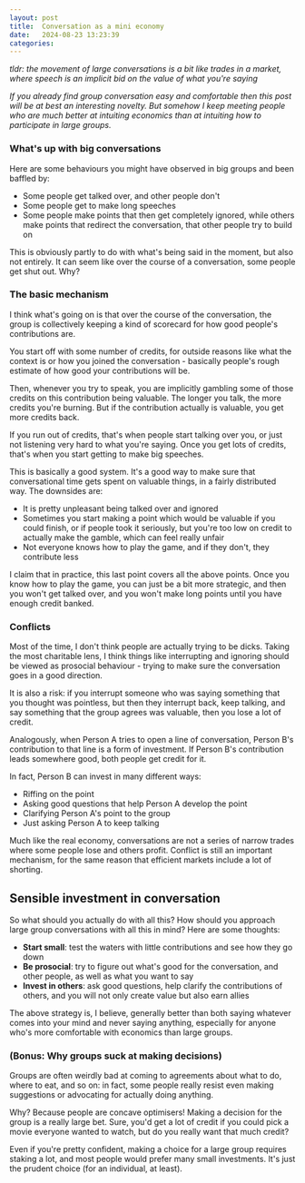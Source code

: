 ```yaml
---
layout: post
title:  Conversation as a mini economy
date:   2024-08-23 13:23:39
categories: 
---
```


*tldr: the movement of large conversations is a bit like trades in a market, where speech is an implicit bid on the value of what you're saying*

*If you already find group conversation easy and comfortable then this post will be at best an interesting novelty. But somehow I keep meeting people who are much better at intuiting economics than at intuiting how to participate in large groups.*

### What's up with big conversations

Here  are some behaviours you might have observed in big groups and been baffled by:
- Some people get talked over, and other people don't
- Some people get to make long speeches
- Some people make points that then get completely ignored, while others make points that redirect the conversation, that other people try to build on

This is obviously partly to do with what's being said in the moment, but also not entirely. It can seem like over the course of a conversation, some people get shut out. Why?

### The basic mechanism
I think what's going on is that over the course of the conversation, the group is collectively keeping a kind of scorecard for how good people's contributions are.

You start off with some number of credits, for outside reasons like what the context is or how you joined the conversation - basically people's rough estimate of how good your contributions will be.

Then, whenever you try to speak, you are implicitly gambling some of those credits on this contribution being valuable. The longer you talk, the more credits you're burning. But if the contribution actually is valuable, you get more credits back.

If you run out of credits, that's when people start talking over you, or just not listening very hard to what you're saying. Once you get lots of credits, that's when you start getting to make big speeches.

This is basically a good system. It's a good way to make sure that conversational time gets spent on valuable things, in a fairly distributed way. The downsides are:
- It is pretty unpleasant being talked over and ignored
- Sometimes you start making a point which would be valuable if you could finish, or if people took it seriously, but you're too low on credit to actually make the gamble, which can feel really unfair
- Not everyone knows how to play the game, and if they don't, they contribute less

I claim that in practice, this last point covers all the above points. Once you know how to play the game, you can just be a bit more strategic, and then you won't get talked over, and you won't make long points until you have enough credit banked.

### Conflicts
Most of the time, I don't think people are actually trying to be dicks. Taking the most charitable lens, I think things like interrupting and ignoring should be viewed as prosocial behaviour - trying to make sure the conversation goes in a good direction.

It is also a risk: if you interrupt someone who was saying something that you thought was pointless, but then they interrupt back, keep talking, and say something that the group agrees was valuable, then you lose a lot of credit.

Analogously, when Person A tries to open a line of conversation, Person B's contribution to that line is a form of investment. If Person B's contribution leads somewhere good, both people get credit for it.

In fact, Person B can invest in many different ways:
- Riffing on the point
- Asking good questions that help Person A develop the point
- Clarifying Person A's point to the group
- Just asking Person A to keep talking

Much like the real economy, conversations are not a series of narrow trades where some people lose and others profit. Conflict is still an important mechanism, for the same reason that efficient markets include a lot of shorting.

## Sensible investment in conversation
So what should you actually do with all this? How should you approach large group conversations with all this in mind? Here are some thoughts:
- **Start small**: test the waters with little contributions and see how they go down
- **Be prosocial**: try to figure out what's good for the conversation, and other people, as well as what you want to say
- **Invest in others**: ask good questions, help clarify the contributions of others, and you will not only create value but also earn allies

The above strategy is, I believe, generally better than both saying whatever comes into your mind and never saying anything, especially for anyone who's more comfortable with economics than large groups.

### (Bonus: Why groups suck at making decisions)

Groups are often weirdly bad at coming to agreements about what to do, where to eat, and so on: in fact, some people really resist even making suggestions or advocating for actually doing anything.

Why? Because people are concave optimisers! Making a decision for the group is a really large bet. Sure, you'd get a lot of credit if you could pick a movie everyone wanted to watch, but do you really want that much credit?

Even if you're pretty confident, making a choice for a large group requires staking a lot, and most people would prefer many small investments. It's just the prudent choice (for an individual, at least).